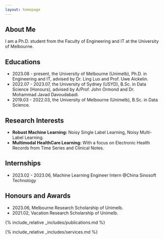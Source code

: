 ```yaml
---
layout: homepage
---
```


## About Me

I am a Ph.D. student from the Faculty of Engineering and IT at the University of Melbourne.

## Educations
- 2023.08 - present, the University of Melbourne (Unimelb), Ph.D. in Engineering and IT, advised by Dr. Ling Luo and Prof. Uwe Aickelin.
- 2022.07 - 2023.07, the University of Sydney (USYD), B.Sc. in Data Science (Honours), advised by A/Prof. John Ormond and Dr. Mohammad Javad Davoudabadi.
- 2019.03 - 2022.03, the University of Melbourne (Unimelb), B.Sc. in Data Science.


## Research Interests

- **Robust Machine Learning:** Noisy Single Label Learning, Noisy Multi-Label Learning.
- **Multimodal HealthCare Learning:** With a focus on Electronic Health Records from Time Series and Clinical Notes.


## Internships
- 2023.02 - 2023.06, Machine Learning Engineer Intern @China Sinosoft Technology


## Honours and Awards
- 2023.06, Melbourne Research Scholarship of Unimelb. 
- 2021.02, Vacation Research Scholarship of Unimelb.



{% include_relative _includes/publications.md %}

{% include_relative _includes/services.md %}
